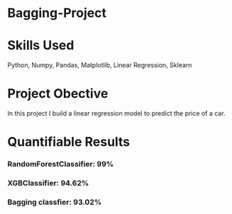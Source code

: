 # Bagging-Project
# Skills Used
Python, Numpy, Pandas, Matplotlib, Linear Regression, Sklearn

# Project Obective 
In this project I build a linear regression model to predict the price of a car.

# Quantifiable Results
### RandomForestClassifier: 99%
### XGBClassifier: 94.62%
### Bagging classfier: 93.02%
